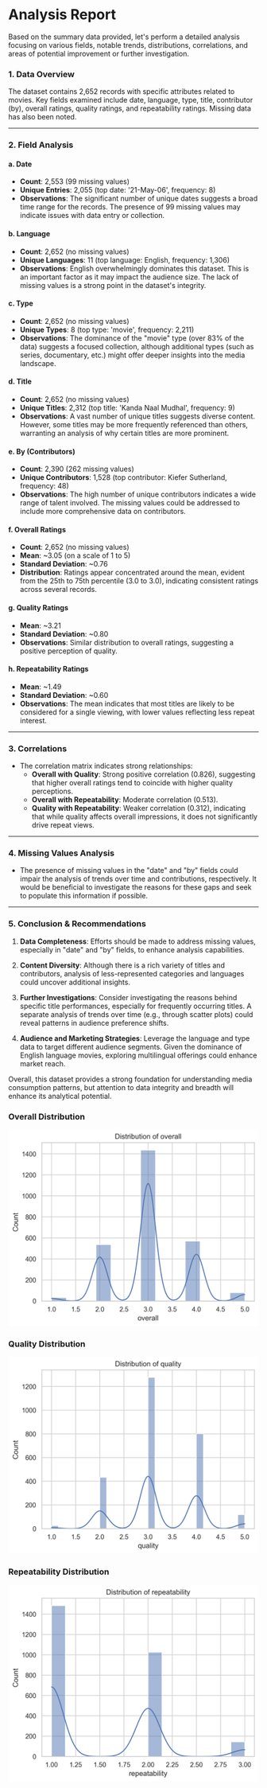 # Analysis Report

Based on the summary data provided, let's perform a detailed analysis focusing on various fields, notable trends, distributions, correlations, and areas of potential improvement or further investigation.

### 1. **Data Overview**
The dataset contains 2,652 records with specific attributes related to movies. Key fields examined include date, language, type, title, contributor (by), overall ratings, quality ratings, and repeatability ratings. Missing data has also been noted.

---

### 2. **Field Analysis**

#### a. **Date**
- **Count**: 2,553 (99 missing values)
- **Unique Entries**: 2,055 (top date: '21-May-06', frequency: 8)
- **Observations**: The significant number of unique dates suggests a broad time range for the records. The presence of 99 missing values may indicate issues with data entry or collection.

#### b. **Language**
- **Count**: 2,652 (no missing values)
- **Unique Languages**: 11 (top language: English, frequency: 1,306)
- **Observations**: English overwhelmingly dominates this dataset. This is an important factor as it may impact the audience size. The lack of missing values is a strong point in the dataset's integrity.

#### c. **Type**
- **Count**: 2,652 (no missing values)
- **Unique Types**: 8 (top type: 'movie', frequency: 2,211)
- **Observations**: The dominance of the "movie" type (over 83% of the data) suggests a focused collection, although additional types (such as series, documentary, etc.) might offer deeper insights into the media landscape.

#### d. **Title**
- **Count**: 2,652 (no missing values)
- **Unique Titles**: 2,312 (top title: 'Kanda Naal Mudhal', frequency: 9)
- **Observations**: A vast number of unique titles suggests diverse content. However, some titles may be more frequently referenced than others, warranting an analysis of why certain titles are more prominent.

#### e. **By (Contributors)**
- **Count**: 2,390 (262 missing values)
- **Unique Contributors**: 1,528 (top contributor: Kiefer Sutherland, frequency: 48)
- **Observations**: The high number of unique contributors indicates a wide range of talent involved. The missing values could be addressed to include more comprehensive data on contributors.

#### f. **Overall Ratings**
- **Count**: 2,652 (no missing values)
- **Mean**: ~3.05 (on a scale of 1 to 5)
- **Standard Deviation**: ~0.76
- **Distribution**: Ratings appear concentrated around the mean, evident from the 25th to 75th percentile (3.0 to 3.0), indicating consistent ratings across several records.

#### g. **Quality Ratings**
- **Mean**: ~3.21
- **Standard Deviation**: ~0.80
- **Observations**: Similar distribution to overall ratings, suggesting a positive perception of quality.

#### h. **Repeatability Ratings**
- **Mean**: ~1.49
- **Standard Deviation**: ~0.60
- **Observations**: The mean indicates that most titles are likely to be considered for a single viewing, with lower values reflecting less repeat interest.

---

### 3. **Correlations**
- The correlation matrix indicates strong relationships:
  - **Overall with Quality**: Strong positive correlation (0.826), suggesting that higher overall ratings tend to coincide with higher quality perceptions.
  - **Overall with Repeatability**: Moderate correlation (0.513).
  - **Quality with Repeatability**: Weaker correlation (0.312), indicating that while quality affects overall impressions, it does not significantly drive repeat views.

---

### 4. **Missing Values Analysis**
- The presence of missing values in the "date" and "by" fields could impair the analysis of trends over time and contributions, respectively. It would be beneficial to investigate the reasons for these gaps and seek to populate this information if possible.

---

### 5. **Conclusion & Recommendations**
1. **Data Completeness**: Efforts should be made to address missing values, especially in "date" and "by" fields, to enhance analysis capabilities.
   
2. **Content Diversity**: Although there is a rich variety of titles and contributors, analysis of less-represented categories and languages could uncover additional insights.

3. **Further Investigations**: Consider investigating the reasons behind specific title performances, especially for frequently occurring titles. A separate analysis of trends over time (e.g., through scatter plots) could reveal patterns in audience preference shifts.

4. **Audience and Marketing Strategies**: Leverage the language and type data to target different audience segments. Given the dominance of English language movies, exploring multilingual offerings could enhance market reach.

Overall, this dataset provides a strong foundation for understanding media consumption patterns, but attention to data integrity and breadth will enhance its analytical potential.

### Overall Distribution

![Overall Distribution](overall_distribution.png)

### Quality Distribution

![Quality Distribution](quality_distribution.png)

### Repeatability Distribution

![Repeatability Distribution](repeatability_distribution.png)

